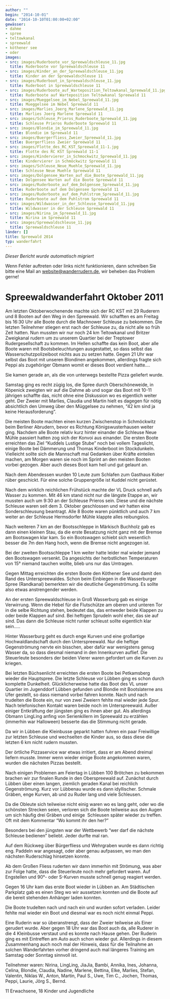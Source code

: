 ```yaml
---
author: ""
begin: "2014-10-01"
date: "2014-10-10T01:00:00+02:00"
gewässer:
- dahme
- spree
- teltowkanal
- spreewald
- köthener see
- oder
images:
- src: images/Ruderboote_vor_Spreewaldschleuse_11.jpg
  title: Ruderboote vor Spreewaldschleuse 11
- src: images/Kinder_an_der_Spreewaldschleuse_11.jpg
  title: Kinder an der Spreewaldschleuse 11
- src: images/Ruderboot_in_Spreewaldschleuse_11.jpg
  title: Ruderboot in Spreewaldschleuse 11
- src: images/Ruderboote_auf_Warteposition_Teltowkanal_Spreewald_11.jpg
  title: Ruderboote auf Warteposition Teltowkanal Spreewald 11
- src: images/Mueggelsee_im_Nebel_Spreewald_11.jpg
  title: Mueggelsee im Nebel Spreewald 11
- src: images/Marlies_Joerg_Marlene_Spreewald_11.jpg
  title: Marlies Joerg Marlene Spreewald 11
- src: images/Schleuse_Prieros_Ruderboote_Spreewald_11.jpg
  title: Schleuse Prieros Ruderboote Spreewald 11
- src: images/Blondie_im_Spreewald_11.jpg
  title: Blondie im Spreewald 11
- src: images/Buergerfliess_Zweier_Spreewald_11.jpg
  title: Buergerfliess Zweier Spreewald 11
- src: images/Flotte_des_RC_KST_Spreewald_11-1.jpg
  title: Flotte des RC KST Spreewald 11-1
- src: images/Kindervierer_in_Schmockwitz_Spreewald_11.jpg
  title: Kindervierer in Schmöckwitz Spreewald 11
- src: images/Schleuse_Neue_Muehle_Spreewald_11.jpg
  title: Schleuse Neue Muehle Spreewald 11
- src: images/Dolgensee_Warten_auf_die_Boote_Spreewald_11.jpg
  title: Dolgensee Warten auf die Boote Spreewald 11
- src: images/Ruderboote_auf_dem_Dolgensee_Spreewald_11.jpg
  title: Ruderboote auf dem Dolgensee Spreewald 11
- src: images/Ruderboote_auf_dem_Puhlstrom_Spreewald_11.jpg
  title: Ruderboote auf dem Puhlstrom Spreewald 11
- src: images/Wildwasser_in_der_Schleuse_Spreewald_11.jpg
  title: Wildwasser in der Schleuse Spreewald 11
- src: images/Nirina_im_Spreewald_11.jpg
  title: Nirina im Spreewald 11
- src: images/Spreewaldschleuse_11.jpg
  title: Spreewaldschleuse 11
länder: []
title: Spreewald 2014
typ: wanderfahrt
---
```



*Dieser Bericht wurde automatisch migriert*

Wenn Fehler auftreten oder links nicht funktionieren, dann schreiben Sie bitte eine Mail an website@wanderrudern.de, wir beheben das Problem gerne!



# Spreewaldwanderfahrt Oktober 2011


Am letzten Oktoberwochenende machte sich der RC KST mit 29 Ruderern und 8 Booten auf den Weg in den Spreewald. Wir schafften es am Freitag bis 16:30 Uhr alle Boote durch die Machnower Schleuse zu bekommen. Die letzten Teilnehmer stiegen erst nach der Schleuse zu, da nicht alle so früh Zeit hatten. Nun mussten wir nur noch 24 km Teltowkanal und Britzer Zweigkanal rudern um zu unserem Quartier bei der Treptower Rudergesellschaft zu kommen. Im Hellen schaffte das kein Boot, aber alle Boote waren mit Bootsbeleuchtungen ausgestattet, so dass selbst das Wasserschutzpolizeiboot nichts aus zu setzen hatte. Gegen 21 Uhr war selbst das Boot mit unseren Blondinen angekommen, allerdings fragte sich Peppi als zugehöriger Obmann womit er dieses Boot verdient hatte....

Sie kamen gerade an, als die von unterwegs bestellte Pizza geliefert wurde.

Samstag ging es recht zügig los, die Spree durch Oberschöneweide, in Köpenick zweigten wir auf die Dahme ab und sogar das Boot mit 10-11 jährigen schaffte das, nicht ohne eine Diskussion wo es eigentlich weiter geht. Der Zweier mit Marlies, Claudia und Martin hielt es dagegen für nötig absichtlich den Umweg über den Müggelsee zu nehmen, “42 km sind ja keine Herausforderung”.

Die meisten Boote machten einen kurzen Zwischenstop in Schmöckwitz beim Berliner Abrudern, bevor es Richtung Königswusterhausen weiter ging. Nachdem alle Boote relativ kurz hinter einander die Schleuse Neue Mühle passiert hatten zog sich der Konvoi aus einander. Die ersten Boote erreichten das Ziel “Kuddels Lustige Stube” noch bei vollem Tageslicht, einige Boote bei Dämmerung und Thomas Kinderboot im Stockdunkeln. Vielleicht sollte sich die Mannschaft mal Gedanken über Kräfte einteilen machen, am Morgen waren sie noch im Sprint an den meisten Booten vorbei gezogen. Aber auch dieses Boot kam heil und gut gelaunt an.

Nach dem Abendessen wurden 10 Leute zum Schlafen zum Gasthaus Kober rüber geschickt. Für eine solche Gruppengröße ist Kuddel nicht gerüstet.

Nach dem wirklich reichlichen Frühstück machte der VL Druck schnell aufs Wasser zu kommen. Mit 46 km stand nicht nur die längste Etappe an, wir mussten auch um 9:30 an der Schleuse Prieros sein. Diese und die nächste Schleuse waren seit dem 3. Oktober geschlossen und wir hatten eine Sonderschleusung beantragt. Alle 8 Boote waren pünktlich und auch 7 km weiter an der Schleuse Hermsdorfer Mühle klappte alles reibungslos.

Nach weiteren 7 km an der Bootsschleppe in Märkisch Buchholz gab es dann einen kleinen Stau, da die erste Besatzung nicht ganz mit der Bremse am Bootswagen klar kam. So ein Bootswagen schiebt sich wesentlich besser die 7m den Hang hoch, wenn die Bremse nicht angezogen ist.

Bei der zweiten Bootsschleppe 1 km weiter hatte leider mal wieder jemand den Bootswagen versenkt. Da angesichts der herbstlichen Temperaturen von 15° niemand tauchen wollte, blieb uns nur das Umtragen.

Gegen Mittag erreichten die ersten Boote den Köthener See und damit den Rand des Unterspreewaldes. Schon beim Einbiegen in die Wasserburger Spree (Randkanal) bemerkten wir die deutliche Gegenströmung. Es sollte also etwas anstrengender werden.

An der ersten Spreewaldschleuse in Groß Wasserburg gab es einige Verwirrung. Wenn die Hebel für die Flutschütze am oberen und unteren Tor in die selbe Richtung stehen, bedeutet das, das entweder beide Klappen zu oder beide Klappen auf sind. Bei heftigen Sprudeln wohl eher, das sie auf sind. Das dann die Schleuse nicht runter schleust sollte eigentlich klar sein.....

Hinter Wasserburg geht es durch enge Kurven und eine großartige Hochwaldlandschaft durch den Unterspreewald. Nur die heftige Gegenströmung nervte ein bisschen, aber dafür war wenigstens genug Wasser da, so dass diesmal niemand in den Innenkurven auflief. Die Steuerleute besonders der beiden Vierer waren gefordert um die Kurven zu kriegen.

Bei letzten Büchsenlicht erreichten die ersten Boote bei Petkamsberg wieder die Hauptspree. Die letzte Schleuse vor Lübben ging es schon durch komplette Dunkelheit. Glücklicherweise hatte das Boot des VL unser Quartier im Jugenddorf Lübben gefunden und Blondie mit Bootslaterne ans Ufer gestellt, so dass niemand vorbei fahren konnte. Nach und nach trudelten die Boote ein, nur von zwei Zweiern fehlte mal wieder jede Spur. Nach telefonischen Kontakt waren beide noch im Unterspreewald. Außer einiger Entkräftung der jüngsten ging es ihnen aber gut. Als allerdings Obmann LingLing anfing von Serienkillern im Spreewald zu erzählen (immerhin war Halloween) besserte das die Stimmung nicht gerade.

Da wir in Lübben die Kleinbusse geparkt hatten fuhren ein paar Freiwillige zur letzten Schleuse und wechselten die Kinder aus, so dass diese die letzten 6 km nicht rudern mussten.

Der örtliche Pizzaservice war etwas irritiert, dass er am Abend dreimal liefern musste. Immer wenn wieder einige Boote angekommen waren, wurden die nächsten Pizzas bestellt.

Nach einigen Problemen am Feiertag in Lübben 100 Brötchen zu bekommen brachen wir zur finalen Runde in den Oberspreewald auf. Zunächst durch Lübben über einen langen, ziemlich geraden Kanal bei reichlich Gegenströmung. Kurz vor Lübbenau wurde es dann idyllischer. Schmale Gräben, enge Kurven, ab und zu Ruder lang und viele Schleusen.

Da die Obleute sich teilweise nicht einig waren wo es lang geht, oder wo die schönsten Strecken seien, verloren sich die Boote teilweise aus den Augen um sich häufig drei Gräben und einige  Schleusen später wieder zu treffen. Oft mit dem Kommentar “Wo kommt ihr den her?”

Besonders bei den jüngsten war der Wettbewerb “wer darf die nächste Schleuse bedienen” beliebt. Jeder durfte mal ran.

Auf dem Rückweg über Bürgerfliess und Wehrgraben wurde es dann richtig eng. Paddeln war angesagt, oder aber genau aufpassen, wo man den nächsten Ruderschlag hinsetzen konnte.

Ab dem Großen Fliess ruderten wir dann immerhin mit Strömung, was aber zur Folge hatte, dass die Steuerleute noch mehr gefordert waren. Auf Engstellen und 90°- oder S-Kurven musste schnell genug reagiert werden.

Gegen 16 Uhr kam das erste Boot wieder in Lübben an. Am Städtischen Parkplatz gab es einen Steg wo wir aussetzen konnten und die Boote auf die bereit stehenden Anhänger laden konnten.

Die Boote trudelten nach und nach ein und wurden sofort verladen. Leider fehlte mal wieder ein Boot und diesmal war es noch nicht einmal Peppi.

Eine Ruderin war so überanstrengt, dass der Zweier teilweise als Einer gerudert wurde. Aber gegen 18 Uhr war das Boot auch da, alle Ruderer in die 4 Kleinbusse verstaut und es konnte nach Hause gehen. Der Ruderin ging es mit Eintreffen am Auto auch schon wieder gut. Allerdings in diesem Zusammenhang auch noch mal der Hinweis, dass für die Teilnahme an solchen Wanderfahrten vorher dringend auch mal längeres Training am Samstag oder Sonntag sinnvoll ist.

Teilnehmer waren: Nirina, LingLing, JiaJia, Bambi, Annika, Ines, Johanna, Celina, Blondie, Claudia, Nadine, Marlene, Bettina, Elke, Marlies, Stefan, Valentin, Niklas W., Anton, Martin, Paul S., Uwe, Tim C., Jochen, Thomas, Peppi, Laurie, Jörg S., Bernd.

11 Erwachsene, 18 Kinder und Jugendliche